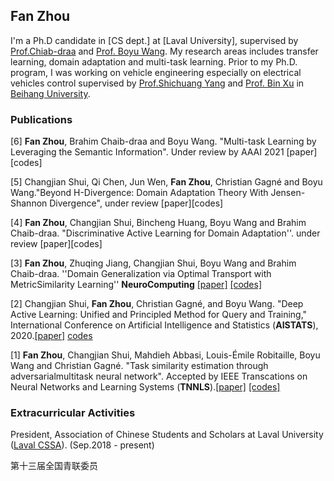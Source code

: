 ## Fan Zhou 

I'm a Ph.D candidate in [CS dept.] at [Laval University], supervised by [Prof.Chiab-draa](https://www2.ift.ulaval.ca/~chaib/) and [Prof. Boyu Wang](https://sites.google.com/site/borriewang/home?authuser=0).  My research areas includes transfer learning, domain adaptation and multi-task learning. Prior to my Ph.D. program, I was working on vehicle engineering especially on electrical vehicles control supervised by [Prof.Shichuang Yang](http://shi.buaa.edu.cn/09007/zh_CN/index.htmm) and [Prof. Bin Xu](http://shi.buaa.edu.cn/09007/zh_CN/index.htm ) in [Beihang University](https://www.buaa.edu.cn/).

### Publications


[6] **Fan Zhou**, Brahim Chaib-draa and Boyu Wang. "Multi-task Learning by Leveraging the Semantic Information". Under review by AAAI 2021 [paper][codes]

[5] Changjian Shui, Qi Chen, Jun Wen, **Fan Zhou**, Christian Gagné and Boyu Wang."Beyond H-Divergence: Domain Adaptation Theory With Jensen-Shannon Divergence", under review [paper][codes]

[4] **Fan Zhou**, Changjian Shui, Bincheng Huang, Boyu Wang and Brahim Chaib-draa. "Discriminative Active Learning for Domain Adaptation''. under review [paper][codes]

[3] **Fan Zhou**, Zhuqing Jiang, Changjian Shui, Boyu Wang and Brahim Chaib-draa. ''Domain Generalization via Optimal Transport with MetricSimilarity Learning'' **NeuroComputing** [[paper]](https://arxiv.org/abs/2007.10573) [[codes]](https://github.com/fanzhouai/WADG)

[2] Changjian Shui, **Fan Zhou**, Christian Gagné, and Boyu Wang. "Deep Active Learning: Unified and Principled Method for Query and Training," International Conference on Artificial Intelligence and Statistics (**AISTATS**), 2020.[[paper]](http://proceedings.mlr.press/v108/shui20a/shui20a.pdf) [codes](https://github.com/cjshui/WAAL)

[1] **Fan Zhou**, Changjian Shui, Mahdieh Abbasi, Louis-Émile Robitaille, Boyu Wang and Christian Gagné. "Task similarity estimation through adversarialmultitask neural network". Accepted by IEEE Transcations on Neural Networks and Learning Systems (**TNNLS**).[[paper]](ieeexplore.ieee.org/document/9241847) [[codes]](https://github.com/cjshui/AMTNN)



### Extracurricular Activities

President, Association of Chinese Students and Scholars at Laval University ([Laval CSSA](https://www.facebook.com/groups/aecul/)). (Sep.2018 - present)

第十三届全国青联委员

